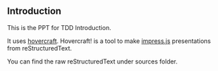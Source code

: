 ## Introduction
This is the PPT for TDD Introduction. 

It uses [hovercraft](https://github.com/regebro/hovercraft). Hovercraft! is a tool to make [impress.js](http://github.com/bartaz/impress.js) presentations from reStructuredText.

You can find the raw reStructuredText under sources folder.
